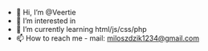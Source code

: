 - 👋 Hi, I’m @Veertie
- 👀 I’m interested in 
- 🌱 I’m currently learning html/js/css/php
- 📫 How to reach me -  mail: miloszdzik1234@gmail.com


